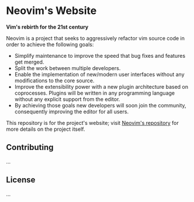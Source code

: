 # Neovim's Website

**Vim's rebirth for the 21st century**

Neovim is a project that seeks to aggressively refactor vim source code in
order to achieve the following goals:

* Simplify maintenance to improve the speed that bug fixes and features get
merged.
* Split the work between multiple developers.
* Enable the implementation of new/modern user interfaces without any
modifications to the core source.
* Improve the extensibility power with a new plugin architecture based on
coprocesses. Plugins will be written in any programming language without any
explicit support from the editor.
* By achieving those goals new developers will soon join the community,
consequently improving the editor for all users.

This repository is for the project's website; visit
[Neovim's repository](https://github.com/neovim/neovim) for more details on
the project itself.

## Contributing

...

## License

...
